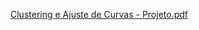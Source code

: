 [Clustering e Ajuste de Curvas - Projeto.pdf](https://github.com/user-attachments/files/18462370/Clustering.e.Ajuste.de.Curvas.-.Projeto.pdf)
